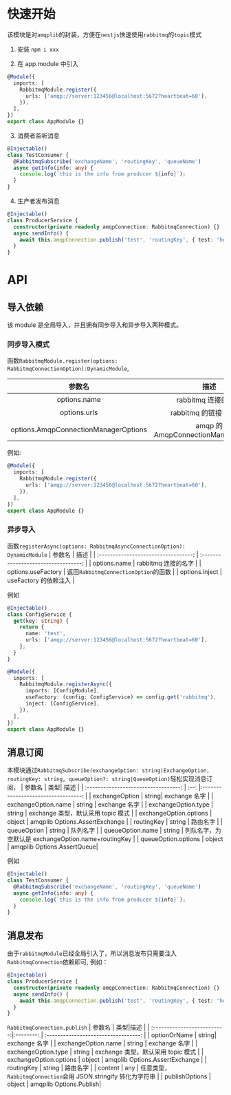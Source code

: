 # 快速开始

该模块是对`amqplib`的封装，方便在`nestjs`快速使用`rabbitmq`的`topic`模式

1. 安装
   `npm i xxx`

2. 在 app.module 中引入

```typescript
@Module({
  imports: [
    RabbitmqModule.register({
      urls: ['amqp://server:123456@localhost:5672?heartbeat=60'],
    }),
  ],
})
export class AppModule {}
```

3. 消费者监听消息

```typescript
@Injectable()
class TestConsumer {
  @RabbitmqSubscribe('exchangeName', 'routingKey', 'queueName')
  async getInfo(info: any) {
    console.log(`this is the info from producer ${info}`);
  }
}
```

4. 生产者发布消息

```typescript
@Injectable()
class ProducerService {
  constructor(private readonly amqpConnection: RabbitmqConnection) {}
  async sendInfo() {
    await this.amqpConnection.publish('test', 'routingKey', { test: 'hello' });
  }
}
```

# API

## 导入依赖

该 module 是全局导入，并且拥有同步导入和异步导入两种模式。

### 同步导入模式

函数`RabbitmqModule.register(options: RabbitmqConnectionOption):DynamicModule`,

|                参数名                |                 描述                 |
| :----------------------------------: | :----------------------------------: |
|             options.name             |         rabbitmq 连接的名字          |
|             options.urls             |       rabbitmq 的链接 url 数组       |
| options.AmqpConnectionManagerOptions | amqp 的 AmqpConnectionManagerOptions |

例如:

```typescript
@Module({
  imports: [
    RabbitmqModule.register({
      urls: ['amqp://server:123456@localhost:5672?heartbeat=60'],
    }),
  ],
})
export class AppModule {}
```

### 异步导入

函数`registerAsync(options: RabbitmqAsyncConnectionOption): DynamicModule`
| 参数名 | 描述 |
| :----------------------------------: | :----------------------------------: |
| options.name | rabbitmq 连接的名字 |
| options.useFactory | 返回`RabbitmqConnectionOption`的函数 |
| options.inject | useFactory 的依赖注入 |

例如

```typescript
@Injectable()
class ConfigService {
  get(key: string) {
    return {
      name: 'test',
      urls: ['amqp://server:123456@localhost:5672?heartbeat=60'],
    };
  }
}

@Module({
  imports: [
    RabbitmqModule.registerAsync({
      imports: [ConfigModule],
      useFactory: (config: ConfigService) => config.get('rabbitmq'),
      inject: [ConfigService],
    }),
  ],
})
export class AppModule {}
```

## 消息订阅

本模块通过`RabbitmqSubscribe(exchangeOption: string|ExchangeOption, routingKey: string, queueOption?: string|QueueOption)`轻松实现消息订阅，
| 参数名 | 类型| 描述 |
| :----------------------------------: | :--: |:----------------------------------: |
| exchangeOption | string| exchange 名字 |
| exchangeOption.name | string | exchange 名字 |
| exchangeOption.type | string | exchange 类型，默认采用 topic 模式 |
| exchangeOption.options | object | amqplib Options.AssertExchange |
| routingKey | string | 路由名字 |
| queueOption | string | 队列名字 |
| queueOption.name | string | 列队名字，为空默认是 exchangeOption.name+routingKey |
| queueOption.options | object | amqplib Options.AssertQueue|

例如

```typescript
@Injectable()
class TestConsumer {
  @RabbitmqSubscribe('exchangeName', 'routingKey', 'queueName')
  async getInfo(info: any) {
    console.log(`this is the info from producer ${info}`);
  }
}
```

## 消息发布

由于`rabbitmqModule`已经全局引入了，所以消息发布只需要注入`RabbitmqConnection`依赖即可, 例如：

```typescript
@Injectable()
class ProducerService {
  constructor(private readonly amqpConnection: RabbitmqConnection) {}
  async sendInfo() {
    await this.amqpConnection.publish('test', 'routingKey', { test: 'hello' });
  }
}
```

`RabbitmqConnection.publish`
| 参数名 | 类型|描述 |
| :--------------------------:|:--------: | :----------------------------------: |
| optionOrName | string| exchange 名字 |
| exchangeOption.name | string | exchange 名字 |
| exchangeOption.type | string | exchange 类型，默认采用 topic 模式 |
| exchangeOption.options | object | amqplib Options.AssertExchange |
| routingKey | string | 路由名字 |
| content | any | 任意类型，`RabbitmqConnection`会用 JSON.stringify 转化为字符串 |
| publishOptions | object | amqplib Options.Publish|
